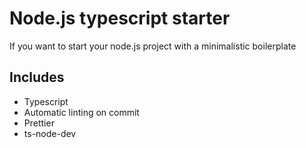 
# Node.js typescript starter

If you want to start your node.js project with a minimalistic boilerplate


## Includes

- Typescript 
- Automatic linting on commit
- Prettier
- ts-node-dev

  